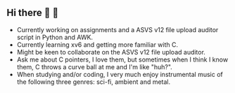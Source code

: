 ## Hi there 👋 🌱

- Currently working on assignments and a ASVS v12 file upload auditor script in Python and AWK.
- Currently learning xv6 and getting more familiar with C.
- Might be keen to collaborate on the ASVS v12 file upload auditor.
- Ask me about C pointers, I love them, but sometimes when I think I know them, C throws a curve ball at me and I'm like "huh?".
- When studying and/or coding, I very much enjoy instrumental music of the following three genres: sci-fi, ambient and metal.
